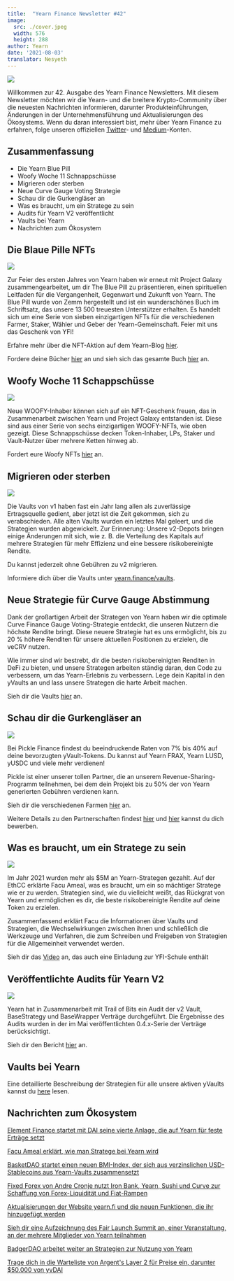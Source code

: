 ```yaml
---
title:  "Yearn Finance Newsletter #42"
image:
  src: ./cover.jpeg
  width: 576
  height: 288
author: Yearn
date: '2021-08-03'
translator: Nesyeth
---
```



![](/_posts/_newsletters/Yearn-Finance-Newsletter-42/cover.jpeg?w=880&h=440)

Willkommen zur 42. Ausgabe des Yearn Finance Newsletters. Mit diesem Newsletter möchten wir die Yearn- und die breitere Krypto-Community über die neuesten Nachrichten informieren, darunter Produkteinführungen, Änderungen in der Unternehmensführung und Aktualisierungen des Ökosystems. Wenn du daran interessiert bist, mehr über Yearn Finance zu erfahren, folge unseren offiziellen [Twitter](https://twitter.com/iearnfinance)- und [Medium](https://medium.com/iearn)-Konten.

## **Zusammenfassung**

- Die Yearn Blue Pill
- Woofy Woche 11 Schnappschüsse
- Migrieren oder sterben
- Neue Curve Gauge Voting Strategie
- Schau dir die Gurkengläser an
- Was es braucht, um ein Stratege zu sein
- Audits für Yearn V2 veröffentlicht
- Vaults bei Yearn
- Nachrichten zum Ökosystem

## **Die Blaue Pille NFTs**

![](/_posts/_newsletters/Yearn-Finance-Newsletter-42/image2.jpg?w=1456&h=819)

Zur Feier des ersten Jahres von Yearn haben wir erneut mit Project Galaxy zusammengearbeitet, um dir The Blue Pill zu präsentieren, einen spirituellen Leitfaden für die Vergangenheit, Gegenwart und Zukunft von Yearn. The Blue Pill wurde von Zemm hergestellt und ist ein wunderschönes Buch im Schriftsatz, das unsere 13 500 treuesten Unterstützer erhalten. Es handelt sich um eine Serie von sieben einzigartigen NFTs für die verschiedenen Farmer, Staker, Wähler und Geber der Yearn-Gemeinschaft. Feier mit uns das Geschenk von YFI!

Erfahre mehr über die NFT-Aktion auf dem Yearn-Blog [hier](https://medium.com/iearn/the-blue-pill-ca44ed01f16f).

Fordere deine Bücher [hier](https://galaxy.eco/yearn) an und sieh sich das gesamte Buch [hier](https://thebluepill.eth.link/) an.

## **Woofy Woche 11 Schappschüsse**

![](/_posts/_newsletters/Yearn-Finance-Newsletter-42/image3.jpg?w=1333&h=1600)

Neue WOOFY-Inhaber können sich auf ein NFT-Geschenk freuen, das in Zusammenarbeit zwischen Yearn und Project Galaxy entstanden ist. Diese sind aus einer Serie von sechs einzigartigen WOOFY-NFTs, wie oben gezeigt. Diese Schnappschüsse decken Token-Inhaber, LPs, Staker und Vault-Nutzer über mehrere Ketten hinweg ab.

Fordert eure Woofy NFTs [hier](https://galaxy.eco/yearn) an.

## **Migrieren oder sterben**

![](/_posts/_newsletters/Yearn-Finance-Newsletter-42/image4.jpg?w=1456&h=728)

Die Vaults von v1 haben fast ein Jahr lang allen als zuverlässige Ertragsquelle gedient, aber jetzt ist die Zeit gekommen, sich zu verabschieden. Alle alten Vaults wurden ein letztes Mal geleert, und die Strategien wurden abgewickelt. Zur Erinnerung: Unsere v2-Depots bringen einige Änderungen mit sich, wie z. B. die Verteilung des Kapitals auf mehrere Strategien für mehr Effizienz und eine bessere risikobereinigte Rendite.

Du kannst jederzeit ohne Gebühren zu v2 migrieren.

Informiere dich über die Vaults unter [yearn.finance/vaults](https://yearn.finance/vaults).

## **Neue Strategie für Curve Gauge Abstimmung**

Dank der großartigen Arbeit der Strategen von Yearn haben wir die optimale Curve Finance Gauge Voting-Strategie entdeckt, die unseren Nutzern die höchste Rendite bringt. Diese neuere Strategie hat es uns ermöglicht, bis zu 20 % höhere Renditen für unsere aktuellen Positionen zu erzielen, die veCRV nutzen.

Wie immer sind wir bestrebt, dir die besten risikobereinigten Renditen in DeFi zu bieten, und unsere Strategen arbeiten ständig daran, den Code zu verbessern, um das Yearn-Erlebnis zu verbessern. Lege dein Kapital in den yVaults an und lass unsere Strategen die harte Arbeit machen.

Sieh dir die Vaults [hier](https://yearn.finance/vaults) an.

## **Schau dir die Gurkengläser an**

![](/_posts/_newsletters/Yearn-Finance-Newsletter-42/image5.jpg?w=1081&h=565)

Bei Pickle Finance findest du beeindruckende Raten von 7% bis 40% auf deine bevorzugten yVault-Tokens. Du kannst auf Yearn FRAX, Yearn LUSD, yUSDC und viele mehr verdienen!

Pickle ist einer unserer tollen Partner, die an unserem Revenue-Sharing-Programm teilnehmen, bei dem dein Projekt bis zu 50% der von Yearn generierten Gebühren verdienen kann.

Sieh dir die verschiedenen Farmen [hier](https://app.pickle.finance/farms) an.

Weitere Details zu den Partnerschaften findest [hier](https://twitter.com/iearnfinance/status/1367508483952771075) und [hier](https://yearnfinance.typeform.com/to/uP7xOJUN) kannst du dich bewerben.

## **Was es braucht, um ein Stratege zu sein**

![](/_posts/_newsletters/Yearn-Finance-Newsletter-42/image6.jpg?w=1366&h=496)

Im Jahr 2021 wurden mehr als $5M an Yearn-Strategen gezahlt. Auf der EthCC erklärte Facu Ameal, was es braucht, um ein so mächtiger Stratege wie er zu werden. Strategien sind, wie du vielleicht weißt, das Rückgrat von Yearn und ermöglichen es dir, die beste risikobereinigte Rendite auf deine Token zu erzielen.

Zusammenfassend erklärt Facu die Informationen über Vaults und Strategien, die Wechselwirkungen zwischen ihnen und schließlich die Werkzeuge und Verfahren, die zum Schreiben und Freigeben von Strategien für die Allgemeinheit verwendet werden.

Sieh dir das [Video](https://www.youtube.com/watch?v=NVR3teJw0Y0) an, das auch eine Einladung zur YFI-Schule enthält

## **Veröffentlichte Audits für Yearn V2** 

![](/_posts/_newsletters/Yearn-Finance-Newsletter-42/image7.jpg?w=900&h=450)

Yearn hat in Zusammenarbeit mit Trail of Bits ein Audit der v2 Vault, BaseStrategy und BaseWrapper Verträge durchgeführt. Die Ergebnisse des Audits wurden in der im Mai veröffentlichten 0.4.x-Serie der Verträge berücksichtigt.

Sieh dir den Bericht [hier](https://github.com/trailofbits/publications/blob/master/reviews/YearnV2Vaults.pdf) an.

## **Vaults bei Yearn**

Eine detaillierte Beschreibung der Strategien für alle unsere aktiven yVaults kannst du [here](https://medium.com/yearn-state-of-the-vaults/the-vaults-at-yearn-9237905ffed3) lesen.

## **Nachrichten zum Ökosystem** 

[Element Finance startet mit DAI seine vierte Anlage, die auf Yearn für feste Erträge setzt](https://twitter.com/element_fi/status/1417880198033387526)

[Facu Ameal erklärt, wie man Stratege bei Yearn wird](https://youtu.be/NVR3teJw0Y0)

[BasketDAO startet einen neuen BMI-Index, der sich aus verzinslichen USD-Stablecoins aus Yearn-Vaults zusammensetzt](https://twitter.com/BasketDAOOrg/status/1415505266221535237)

[Fixed Forex von Andre Cronje nutzt Iron Bank, Yearn, Sushi und Curve zur Schaffung von Forex-Liquidität und Fiat-Rampen](https://andrecronje.medium.com/fair-launches-decentralized-collaboration-and-fixed-forex-ab327a2e4fc4)

[Aktualisierungen der Website yearn.fi und die neuen Funktionen, die ihr hinzugefügt werden](https://twitter.com/dudesahn/status/1417898521685078016)

[Sieh dir eine Aufzeichnung des Fair Launch Summit an, einer Veranstaltung, an der mehrere Mitglieder von Yearn teilnahmen](https://youtu.be/1KqxvJnNRWg)

[BadgerDAO arbeitet weiter an Strategien zur Nutzung von Yearn](https://twitter.com/BadgerDAO/status/1420468295388520449)

[Trage dich in die Warteliste von Argent's Layer 2 für Preise ein, darunter $50.000 von yvDAI](https://twitter.com/argentHQ/status/1422262937423597571)